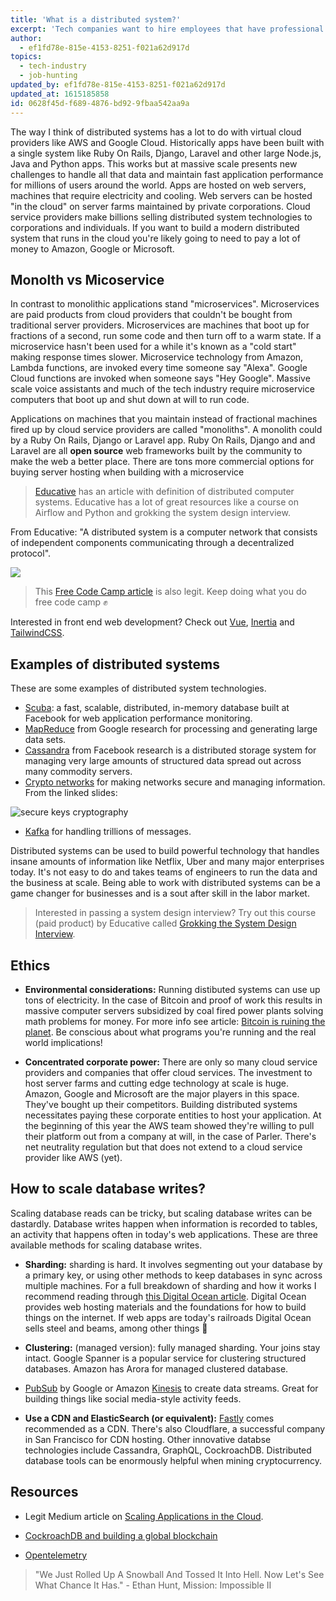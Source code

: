 ```yaml
---
title: 'What is a distributed system?'
excerpt: 'Tech companies want to hire employees that have professional experience building distributed systems. But what is a distributed system anyways?'
author:
  - ef1fd78e-815e-4153-8251-f021a62d917d
topics:
  - tech-industry
  - job-hunting
updated_by: ef1fd78e-815e-4153-8251-f021a62d917d
updated_at: 1615185858
id: 0628f45d-f689-4876-bd92-9fbaa542aa9a
---
```

The way I think of distributed systems has a lot to do with virtual cloud providers like AWS and Google Cloud. Historically apps have been built with a single system like Ruby On Rails, Django, Laravel and other large Node.js, Java and Python apps. This works but at massive scale presents new challenges to handle all that data and maintain fast application performance for millions of users around the world. Apps are hosted on web servers, machines that require electricity and cooling. Web servers can be hosted "in the cloud" on server farms maintained by private corporations. Cloud service providers make billions selling distributed system technologies to corporations and individuals. If you want to build a modern distributed system that runs in the cloud you're likely going to need to pay a lot of money to Amazon, Google or Microsoft.

## Monolth vs Micoservice

In contrast to monolithic applications stand "microservices". Microservices are paid products from cloud providers that couldn't be bought from traditional server providers. Microservices are machines that boot up for fractions of a second, run some code and then turn off to a warm state. If a microservice hasn't been used for a while it's known as a "cold start" making response times slower. Microservice technology from Amazon, Lambda functions, are invoked every time someone say "Alexa". Google Cloud functions are invoked when someone says "Hey Google". Massive scale voice assistants and much of the tech industry require microservice computers that boot up and shut down at will to run code.

Applications on machines that you maintain instead of fractional machines fired up by cloud service providers are called "monoliths". A monolith could by a Ruby On Rails, Django or Laravel app. Ruby On Rails, Django and and Laravel are all **open source** web frameworks built by the community to make the web a better place. There are tons more commercial options for buying server hosting when building with a microservice

> [Educative](https://www.educative.io/edpresso/what-are-distributed-systems) has an article with definition of distributed computer systems. Educative has a lot of great resources like a course on Airflow and Python and grokking the system design interview.

From Educative: "A distributed system is a computer network that consists of independent components communicating through a decentralized protocol".

![](/assets/distributed-system.png)

> This [Free Code Camp article](https://www.freecodecamp.org/news/a-thorough-introduction-to-distributed-systems-3b91562c9b3c/) is also legit. Keep doing what you do free code camp ✊

Interested in front end web development? Check out [Vue](https://vuejs.org/), [Inertia](https://inertiajs.com/) and [TailwindCSS](https://tailwindcss.com/).

## Examples of distributed systems

These are some examples of distributed system technologies. 

- [Scuba](/assets/scuba-diving-into-data-at-facebook.pdf): a fast, scalable, distributed, in-memory database built at Facebook for web application performance monitoring.
- [MapReduce](/assets/mapreduce-whitepaper.pdf) from Google research for processing and generating large data sets.
- [Cassandra](/assets/cassandra.pdf) from Facebook research is a distributed storage system for managing very large amounts of structured data spread out across many commodity servers. 
- [Crypto networks](/assets/23-crypto-slides.pdf) for making networks secure and managing information. From the linked slides:

![secure keys cryptography](/assets/secure-keys.png)

- [Kafka](https://engineering.linkedin.com/blog/2019/apache-kafka-trillion-messages) for handling trillions of messages.

Distributed systems can be used to build powerful technology that handles insane amounts of information like Netflix, Uber and many major enterprises today. It's not easy to do and takes teams of engineers to run the data and the business at scale. Being able to work with distributed systems can be a game changer for businesses and is a sout after skill in the labor market.

> Interested in passing a system design interview? Try out this course (paid product) by Educative called [Grokking the System Design Interview](https://www.educative.io/courses/grokking-the-system-design-interview).

## Ethics

- **Environmental considerations:** Running distibuted systems can use up tons of electricity. In the case of Bitcoin and proof of work this results in massive computer servers subsidized by coal fired power plants solving math problems for money. For more info see article: [Bitcoin is ruining the planet](https://thephoenix.substack.com/p/bitcoin-is-now-worth-50000-and-its). Be conscious about what programs you're running and the real world implications!

- **Concentrated corporate power:** There are only so many cloud service providers and companies that offer cloud services. The investment to host server farms and cutting edge technology at scale is huge. Amazon, Google and Microsoft are the major players in this space. They've bought up their competitors. Building distributed systems necessitates paying these corporate entities to host your application. At the beginning of this year the AWS team showed they're willing to pull their platform out from a company at will, in the case of Parler. There's net neutrality regulation but that does not extend to a cloud service provider like AWS (yet).


## How to scale database writes?

Scaling database reads can be tricky, but scaling database writes can be dastardly. Database writes happen when information is recorded to tables, an activity that happens often in today's web applications. These are three available methods for scaling database writes.

- **Sharding:** sharding is hard. It involves segmenting out your database by a primary key, or using other methods to keep databases in sync across multiple machines. For a full breakdown of sharding and how it works I recommend reading through [this Digital Ocean article](https://www.digitalocean.com/community/tutorials/understanding-database-sharding#sharding-architectures). Digital Ocean provides web hosting materials and the foundations for how to build things on the internet. If web apps are today's railroads Digital Ocean sells steel and beams, among other things 🚂

- **Clustering:** (managed version): fully managed sharding. Your joins stay intact. Google Spanner is a popular service for clustering structured databases. Amazon has Arora for managed clustered database. 

- [PubSub](https://cloud.google.com/pubsub/docs/overview) by Google or Amazon [Kinesis](https://aws.amazon.com/kinesis/) to create data streams. Great for building things like social media-style activity feeds.

- **Use a CDN and ElasticSearch (or equivalent):** [Fastly](https://www.fastly.com/) comes recommended as a CDN. There's also Cloudflare, a successful company in San Francisco for CDN hosting. Other innovative databse technologies include Cassandra, GraphQL, CockroachDB. Distributed database tools can be enormously helpful when mining cryptocurrency.


## Resources

- Legit Medium article on [Scaling Applications in the Cloud](https://medium.com/faun/scaling-applications-in-the-cloud-52bb6dfbac4e).

- [CockroachDB and building a global blockchain](https://www.cockroachlabs.com/community/tech-talks/tierion-testimonial/)

- [Opentelemetry](https://opentelemetry.io/)


> "We Just Rolled Up A Snowball And Tossed It Into Hell. Now Let's See What Chance It Has." - Ethan Hunt, Mission: Impossible II